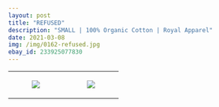 ```yaml
---
layout: post
title: "REFUSED"
description: "SMALL | 100% Organic Cotton | Royal Apparel"
date: 2021-03-08
img: /img/0162-refused.jpg
ebay_id: 233925077830
---
```




<table style="width:100%;"><tr><td style="vertical-align:top;">
      <figure class="tmblr-full" data-orig-height="2048" data-orig-width="1365" data-orig-src="https://concertshirts.netlify.app/shirts/0162/0162-01.jpg"><img src="https://64.media.tumblr.com/b16b6bc762f2c87ce9461aea4c6b6692/dc13e27069756565-01/s540x810/5bd668ea1268cea5db9afeabb2d0e56cb22939f5.jpg" data-orig-height="2048" data-orig-width="1365" data-orig-src="https://concertshirts.netlify.app/shirts/0162/0162-01.jpg"/></figure></td>
    <td style="vertical-align:top;">
      <figure class="tmblr-full" data-orig-height="2048" data-orig-width="1365" data-orig-src="https://concertshirts.netlify.app/shirts/0162/0162-02.jpg"><img src="https://64.media.tumblr.com/8ff891dda9305dcfff7bc49a0d92573b/dc13e27069756565-cf/s540x810/f27c78a591349eab35a4cd779a76c8a6d604ad81.jpg" data-orig-height="2048" data-orig-width="1365" data-orig-src="https://concertshirts.netlify.app/shirts/0162/0162-02.jpg"/></figure></td>
  </tr></table>
